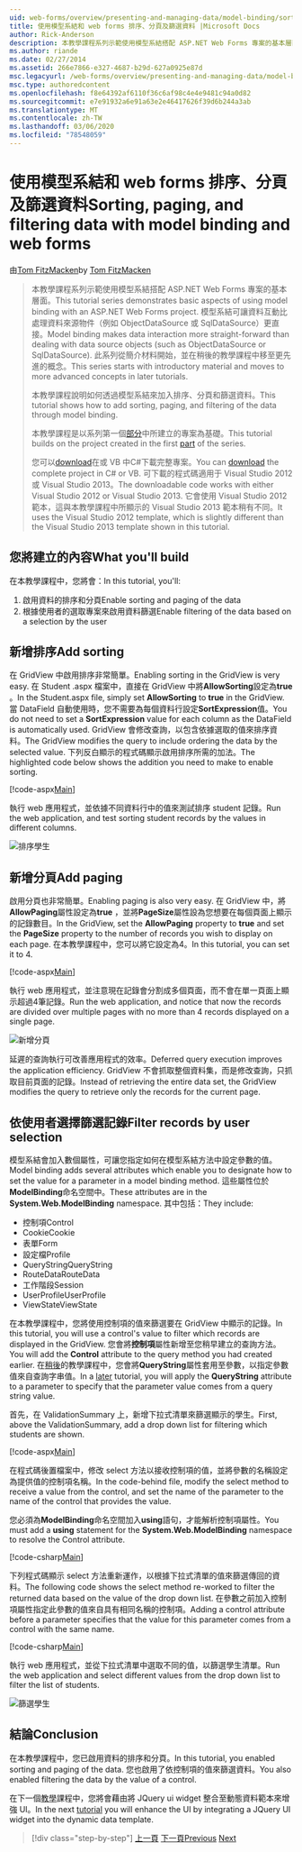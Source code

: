 ```yaml
---
uid: web-forms/overview/presenting-and-managing-data/model-binding/sorting-paging-and-filtering-data
title: 使用模型系結和 web forms 排序、分頁及篩選資料 |Microsoft Docs
author: Rick-Anderson
description: 本教學課程系列示範使用模型系結搭配 ASP.NET Web Forms 專案的基本層面。 模型系結讓資料互動更為直接-。
ms.author: riande
ms.date: 02/27/2014
ms.assetid: 266e7866-e327-4687-b29d-627a0925e87d
msc.legacyurl: /web-forms/overview/presenting-and-managing-data/model-binding/sorting-paging-and-filtering-data
msc.type: authoredcontent
ms.openlocfilehash: f8e64392af6110f36c6af98c4e4e9481c94a0d82
ms.sourcegitcommit: e7e91932a6e91a63e2e46417626f39d6b244a3ab
ms.translationtype: MT
ms.contentlocale: zh-TW
ms.lasthandoff: 03/06/2020
ms.locfileid: "78548059"
---
```

# <a name="sorting-paging-and-filtering-data-with-model-binding-and-web-forms"></a><span data-ttu-id="5b613-104">使用模型系結和 web forms 排序、分頁及篩選資料</span><span class="sxs-lookup"><span data-stu-id="5b613-104">Sorting, paging, and filtering data with model binding and web forms</span></span>

<span data-ttu-id="5b613-105">由[Tom FitzMacken](https://github.com/tfitzmac)</span><span class="sxs-lookup"><span data-stu-id="5b613-105">by [Tom FitzMacken](https://github.com/tfitzmac)</span></span>

> <span data-ttu-id="5b613-106">本教學課程系列示範使用模型系結搭配 ASP.NET Web Forms 專案的基本層面。</span><span class="sxs-lookup"><span data-stu-id="5b613-106">This tutorial series demonstrates basic aspects of using model binding with an ASP.NET Web Forms project.</span></span> <span data-ttu-id="5b613-107">模型系結可讓資料互動比處理資料來源物件（例如 ObjectDataSource 或 SqlDataSource）更直接。</span><span class="sxs-lookup"><span data-stu-id="5b613-107">Model binding makes data interaction more straight-forward than dealing with data source objects (such as ObjectDataSource or SqlDataSource).</span></span> <span data-ttu-id="5b613-108">此系列從簡介材料開始，並在稍後的教學課程中移至更先進的概念。</span><span class="sxs-lookup"><span data-stu-id="5b613-108">This series starts with introductory material and moves to more advanced concepts in later tutorials.</span></span>
> 
> <span data-ttu-id="5b613-109">本教學課程說明如何透過模型系結來加入排序、分頁和篩選資料。</span><span class="sxs-lookup"><span data-stu-id="5b613-109">This tutorial shows how to add sorting, paging, and filtering of the data through model binding.</span></span>
> 
> <span data-ttu-id="5b613-110">本教學課程是以系列第一個[部分](retrieving-data.md)中所建立的專案為基礎。</span><span class="sxs-lookup"><span data-stu-id="5b613-110">This tutorial builds on the project created in the first [part](retrieving-data.md) of the series.</span></span>
> 
> <span data-ttu-id="5b613-111">您可以[download](https://go.microsoft.com/fwlink/?LinkId=286116)在或 VB 中C#下載完整專案。</span><span class="sxs-lookup"><span data-stu-id="5b613-111">You can [download](https://go.microsoft.com/fwlink/?LinkId=286116) the complete project in C# or VB.</span></span> <span data-ttu-id="5b613-112">可下載的程式碼適用于 Visual Studio 2012 或 Visual Studio 2013。</span><span class="sxs-lookup"><span data-stu-id="5b613-112">The downloadable code works with either Visual Studio 2012 or Visual Studio 2013.</span></span> <span data-ttu-id="5b613-113">它會使用 Visual Studio 2012 範本，這與本教學課程中所顯示的 Visual Studio 2013 範本稍有不同。</span><span class="sxs-lookup"><span data-stu-id="5b613-113">It uses the Visual Studio 2012 template, which is slightly different than the Visual Studio 2013 template shown in this tutorial.</span></span>

## <a name="what-youll-build"></a><span data-ttu-id="5b613-114">您將建立的內容</span><span class="sxs-lookup"><span data-stu-id="5b613-114">What you'll build</span></span>

<span data-ttu-id="5b613-115">在本教學課程中，您將會：</span><span class="sxs-lookup"><span data-stu-id="5b613-115">In this tutorial, you'll:</span></span>

1. <span data-ttu-id="5b613-116">啟用資料的排序和分頁</span><span class="sxs-lookup"><span data-stu-id="5b613-116">Enable sorting and paging of the data</span></span>
2. <span data-ttu-id="5b613-117">根據使用者的選取專案來啟用資料篩選</span><span class="sxs-lookup"><span data-stu-id="5b613-117">Enable filtering of the data based on a selection by the user</span></span>

## <a name="add-sorting"></a><span data-ttu-id="5b613-118">新增排序</span><span class="sxs-lookup"><span data-stu-id="5b613-118">Add sorting</span></span>

<span data-ttu-id="5b613-119">在 GridView 中啟用排序非常簡單。</span><span class="sxs-lookup"><span data-stu-id="5b613-119">Enabling sorting in the GridView is very easy.</span></span> <span data-ttu-id="5b613-120">在 Student .aspx 檔案中，直接在 GridView 中將**AllowSorting**設定為**true** 。</span><span class="sxs-lookup"><span data-stu-id="5b613-120">In the Student.aspx file, simply set **AllowSorting** to **true** in the GridView.</span></span> <span data-ttu-id="5b613-121">當 DataField 自動使用時，您不需要為每個資料行設定**SortExpression**值。</span><span class="sxs-lookup"><span data-stu-id="5b613-121">You do not need to set a **SortExpression** value for each column as the DataField is automatically used.</span></span> <span data-ttu-id="5b613-122">GridView 會修改查詢，以包含依據選取的值來排序資料。</span><span class="sxs-lookup"><span data-stu-id="5b613-122">The GridView modifies the query to include ordering the data by the selected value.</span></span> <span data-ttu-id="5b613-123">下列反白顯示的程式碼顯示啟用排序所需的加法。</span><span class="sxs-lookup"><span data-stu-id="5b613-123">The highlighted code below shows the addition you need to make to enable sorting.</span></span>

[!code-aspx[Main](sorting-paging-and-filtering-data/samples/sample1.aspx?highlight=5)]

<span data-ttu-id="5b613-124">執行 web 應用程式，並依據不同資料行中的值來測試排序 student 記錄。</span><span class="sxs-lookup"><span data-stu-id="5b613-124">Run the web application, and test sorting student records by the values in different columns.</span></span>

![排序學生](sorting-paging-and-filtering-data/_static/image2.png)

## <a name="add-paging"></a><span data-ttu-id="5b613-126">新增分頁</span><span class="sxs-lookup"><span data-stu-id="5b613-126">Add paging</span></span>

<span data-ttu-id="5b613-127">啟用分頁也非常簡單。</span><span class="sxs-lookup"><span data-stu-id="5b613-127">Enabling paging is also very easy.</span></span> <span data-ttu-id="5b613-128">在 GridView 中，將**AllowPaging**屬性設定為**true** ，並將**PageSize**屬性設為您想要在每個頁面上顯示的記錄數目。</span><span class="sxs-lookup"><span data-stu-id="5b613-128">In the GridView, set the **AllowPaging** property to **true** and set the **PageSize** property to the number of records you wish to display on each page.</span></span> <span data-ttu-id="5b613-129">在本教學課程中，您可以將它設定為4。</span><span class="sxs-lookup"><span data-stu-id="5b613-129">In this tutorial, you can set it to 4.</span></span>

[!code-aspx[Main](sorting-paging-and-filtering-data/samples/sample2.aspx?highlight=5)]

<span data-ttu-id="5b613-130">執行 web 應用程式，並注意現在記錄會分割成多個頁面，而不會在單一頁面上顯示超過4筆記錄。</span><span class="sxs-lookup"><span data-stu-id="5b613-130">Run the web application, and notice that now the records are divided over multiple pages with no more than 4 records displayed on a single page.</span></span>

![新增分頁](sorting-paging-and-filtering-data/_static/image4.png)

<span data-ttu-id="5b613-132">延遲的查詢執行可改善應用程式的效率。</span><span class="sxs-lookup"><span data-stu-id="5b613-132">Deferred query execution improves the application efficiency.</span></span> <span data-ttu-id="5b613-133">GridView 不會抓取整個資料集，而是修改查詢，只抓取目前頁面的記錄。</span><span class="sxs-lookup"><span data-stu-id="5b613-133">Instead of retrieving the entire data set, the GridView modifies the query to retrieve only the records for the current page.</span></span>

## <a name="filter-records-by-user-selection"></a><span data-ttu-id="5b613-134">依使用者選擇篩選記錄</span><span class="sxs-lookup"><span data-stu-id="5b613-134">Filter records by user selection</span></span>

<span data-ttu-id="5b613-135">模型系結會加入數個屬性，可讓您指定如何在模型系結方法中設定參數的值。</span><span class="sxs-lookup"><span data-stu-id="5b613-135">Model binding adds several attributes which enable you to designate how to set the value for a parameter in a model binding method.</span></span> <span data-ttu-id="5b613-136">這些屬性位於**ModelBinding**命名空間中。</span><span class="sxs-lookup"><span data-stu-id="5b613-136">These attributes are in the **System.Web.ModelBinding** namespace.</span></span> <span data-ttu-id="5b613-137">其中包括：</span><span class="sxs-lookup"><span data-stu-id="5b613-137">They include:</span></span>

- <span data-ttu-id="5b613-138">控制項</span><span class="sxs-lookup"><span data-stu-id="5b613-138">Control</span></span>
- <span data-ttu-id="5b613-139">Cookie</span><span class="sxs-lookup"><span data-stu-id="5b613-139">Cookie</span></span>
- <span data-ttu-id="5b613-140">表單</span><span class="sxs-lookup"><span data-stu-id="5b613-140">Form</span></span>
- <span data-ttu-id="5b613-141">設定檔</span><span class="sxs-lookup"><span data-stu-id="5b613-141">Profile</span></span>
- <span data-ttu-id="5b613-142">QueryString</span><span class="sxs-lookup"><span data-stu-id="5b613-142">QueryString</span></span>
- <span data-ttu-id="5b613-143">RouteData</span><span class="sxs-lookup"><span data-stu-id="5b613-143">RouteData</span></span>
- <span data-ttu-id="5b613-144">工作階段</span><span class="sxs-lookup"><span data-stu-id="5b613-144">Session</span></span>
- <span data-ttu-id="5b613-145">UserProfile</span><span class="sxs-lookup"><span data-stu-id="5b613-145">UserProfile</span></span>
- <span data-ttu-id="5b613-146">ViewState</span><span class="sxs-lookup"><span data-stu-id="5b613-146">ViewState</span></span>

<span data-ttu-id="5b613-147">在本教學課程中，您將使用控制項的值來篩選要在 GridView 中顯示的記錄。</span><span class="sxs-lookup"><span data-stu-id="5b613-147">In this tutorial, you will use a control's value to filter which records are displayed in the GridView.</span></span> <span data-ttu-id="5b613-148">您會將**控制項**屬性新增至您稍早建立的查詢方法。</span><span class="sxs-lookup"><span data-stu-id="5b613-148">You will add the **Control** attribute to the query method you had created earlier.</span></span> <span data-ttu-id="5b613-149">在[稍後](using-query-string-values-to-retrieve-data.md)的教學課程中，您會將**QueryString**屬性套用至參數，以指定參數值來自查詢字串值。</span><span class="sxs-lookup"><span data-stu-id="5b613-149">In a [later](using-query-string-values-to-retrieve-data.md) tutorial, you will apply the **QueryString** attribute to a parameter to specify that the parameter value comes from a query string value.</span></span>

<span data-ttu-id="5b613-150">首先，在 ValidationSummary 上，新增下拉式清單來篩選顯示的學生。</span><span class="sxs-lookup"><span data-stu-id="5b613-150">First, above the ValidationSummary, add a drop down list for filtering which students are shown.</span></span>

[!code-aspx[Main](sorting-paging-and-filtering-data/samples/sample3.aspx?highlight=3-11)]

<span data-ttu-id="5b613-151">在程式碼後置檔案中，修改 select 方法以接收控制項的值，並將參數的名稱設定為提供值的控制項名稱。</span><span class="sxs-lookup"><span data-stu-id="5b613-151">In the code-behind file, modify the select method to receive a value from the control, and set the name of the parameter to the name of the control that provides the value.</span></span>

<span data-ttu-id="5b613-152">您必須為**ModelBinding**命名空間加入**using**語句，才能解析控制項屬性。</span><span class="sxs-lookup"><span data-stu-id="5b613-152">You must add a **using** statement for the **System.Web.ModelBinding** namespace to resolve the Control attribute.</span></span>

[!code-csharp[Main](sorting-paging-and-filtering-data/samples/sample4.cs)]

<span data-ttu-id="5b613-153">下列程式碼顯示 select 方法重新運作，以根據下拉式清單的值來篩選傳回的資料。</span><span class="sxs-lookup"><span data-stu-id="5b613-153">The following code shows the select method re-worked to filter the returned data based on the value of the drop down list.</span></span> <span data-ttu-id="5b613-154">在參數之前加入控制項屬性指定此參數的值來自具有相同名稱的控制項。</span><span class="sxs-lookup"><span data-stu-id="5b613-154">Adding a control attribute before a parameter specifies that the value for this parameter comes from a control with the same name.</span></span>

[!code-csharp[Main](sorting-paging-and-filtering-data/samples/sample5.cs)]

<span data-ttu-id="5b613-155">執行 web 應用程式，並從下拉式清單中選取不同的值，以篩選學生清單。</span><span class="sxs-lookup"><span data-stu-id="5b613-155">Run the web application and select different values from the drop down list to filter the list of students.</span></span>

![篩選學生](sorting-paging-and-filtering-data/_static/image6.png)

## <a name="conclusion"></a><span data-ttu-id="5b613-157">結論</span><span class="sxs-lookup"><span data-stu-id="5b613-157">Conclusion</span></span>

<span data-ttu-id="5b613-158">在本教學課程中，您已啟用資料的排序和分頁。</span><span class="sxs-lookup"><span data-stu-id="5b613-158">In this tutorial, you enabled sorting and paging of the data.</span></span> <span data-ttu-id="5b613-159">您也啟用了依控制項的值來篩選資料。</span><span class="sxs-lookup"><span data-stu-id="5b613-159">You also enabled filtering the data by the value of a control.</span></span>

<span data-ttu-id="5b613-160">在下一個[教學](integrating-jquery-ui.md)課程中，您將會藉由將 JQuery ui widget 整合至動態資料範本來增強 UI。</span><span class="sxs-lookup"><span data-stu-id="5b613-160">In the next [tutorial](integrating-jquery-ui.md) you will enhance the UI by integrating a JQuery UI widget into the dynamic data template.</span></span>

> [!div class="step-by-step"]
> <span data-ttu-id="5b613-161">[上一頁](updating-deleting-and-creating-data.md)
> [下一頁](integrating-jquery-ui.md)</span><span class="sxs-lookup"><span data-stu-id="5b613-161">[Previous](updating-deleting-and-creating-data.md)
[Next](integrating-jquery-ui.md)</span></span>
